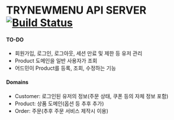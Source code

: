 # TRYNEWMENU API SERVER [![Build Status](https://travis-ci.com/SyubSyubBoy/Trynewmenu.svg?token=CpjZ71GNucsRCnxPk8yL&branch=master)](https://travis-ci.com/SyubSyubBoy/Trynewmenu)

#### TO-DO
- 회원가입, 로그인, 로그아웃, 세션 만료 및 제한 등 유저 관리
- Product 도메인을 일반 사용자가 조회
- 어드민이 Product를 등록, 조회, 수정하는 기능

#### Domains
- Customer: 로그인된 유저의 정보(주문 상태, 쿠폰 등의 자체 정보 포함)
- Product: 상품 도메인(옵션 등 추후 추가)
- Order: 주문(추후 주문 서비스 제작시 이용)

